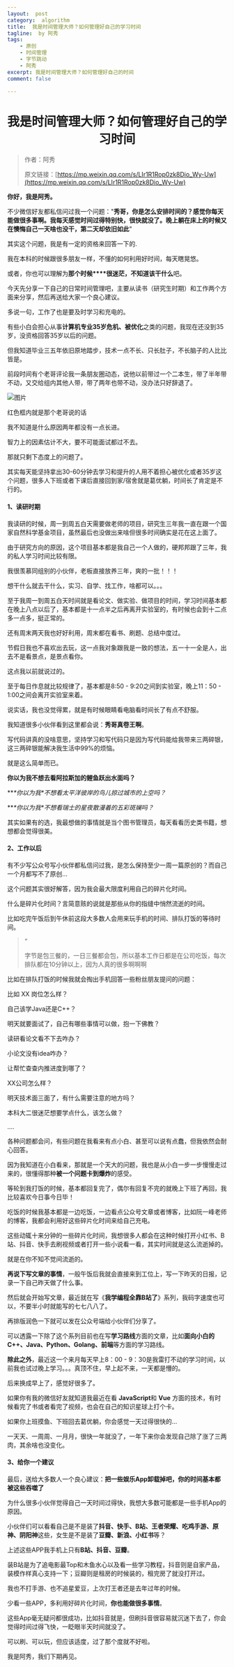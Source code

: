 ```yaml
---
layout:  post
category:  algorithm
title:  我是时间管理大师？如何管理好自己的学习时间
tagline:  by 阿秀
tags:
    - 原创
    - 时间管理
    - 字节跳动
    - 阿秀
excerpt: 我是时间管理大师？如何管理好自己的时间
comment: false

---
```



<h1 align="center">我是时间管理大师？如何管理好自己的学习时间</h1>

> 作者：阿秀
>
> 原文链接：[https://mp.weixin.qq.com/s/LIr1R1Rop0zk8Dio_Wy-Uw](https://mp.weixin.qq.com/s/LIr1R1Rop0zk8Dio_Wy-Uw)


**你好，我是阿秀。**

不少微信好友都私信问过我一个问题："**秀哥，你是怎么安排时间的？感觉你每天能做很多事啊。我每天感觉时间过得特别快，很快就没了。晚上躺在床上的时候又在懊悔自己一天啥也没干，第二天却依旧如此**"

其实这个问题，我是有一定的资格来回答一下的.

我在本科的时候跟很多朋友一样，不懂的如何利用好时间，每天瞎晃悠。

或者，你也可以理解为**那个时候****很迷茫，不知道该干什么**吧。

今天先分享一下自己的日常时间管理吧，主要从读书（研究生时期）和工作两个方面来分享，然后再送给大家一个良心建议。

多说一句，工作了也是要及时学习和充电的。

有些小白会担心从事**计算机专业35岁危机、被优化**之类的问题，我现在还没到35岁，没资格回答35岁以后的问题。

但我知道毕业三五年依旧原地踏步，技术一点不长、只长肚子，不长脑子的人比比皆是。

前段时间有个老哥评论我一条朋友圈动态，说他以前带过一个二本生，带了半年带不动，又交给组内其他人带，带了两年也带不动，没办法只好辞退了。

![图片](https://axiu-image-bed.oss-cn-shanghai.aliyuncs.com/img/202205121555106.png)

红色框内就是那个老哥说的话

我不知道是什么原因两年都没有一点长进。

智力上的因素估计不大，要不可能面试都过不去。

那就只剩下态度上的问题了。

其实每天能坚持拿出30-60分钟去学习和提升的人用不着担心被优化或者35岁这个问题，很多人下班或者下课后直接回到家/宿舍就是葛优躺，时间长了肯定是不行的。

#### 1、读研时期

我读研的时候，周一到周五白天需要做老师的项目，研究生三年我一直在跟一个国家自然科学基金项目，虽然最后也没做出来啥但很多时间确实是花在这上面了。

由于研究方向的原因，这个项目基本都是我自己一个人做的，硬邦邦跟了三年，我的私人学习时间比较有限。

我很羡慕同组别的小伙伴，老板直接放养三年，爽的一批！！！

想干什么就去干什么，实习、自学、找工作，啥都可以。。。

至于我周一到周五白天时间就是看论文、做实验、做项目的时间，学习时间基本都在晚上八点以后了，基本都是十一点半之后再离开实验室的，有时候也会到十二点多一点多，挺正常的。

还有周末两天我也好好利用，周末都在看书、刷题、总结中度过。

节假日我也不喜欢出去玩，这一点我对象跟我是一致的想法，五一十一全是人，出去不是看景点，是景点看你。

这点我以前就说过的。

至于每日作息就比较规律了，基本都是8:50 - 9:20之间到实验室，晚上11：50 - 1:00之间会离开实验室来着。

说实话，我也没觉得累，就是有时候眼睛看电脑看时间长了有点不舒服。

我知道很多小伙伴看到这里都会说：**秀哥真卷王啊**。

写代码讲真的没啥意思，坚持学习和写代码只是因为写代码能给我带来三两碎银，这三两碎银能解决我生活中99%的烦恼。

就是这么简单而已。

**你以为我不想去看阿拉斯加的鲤鱼跃出水面吗？**

***\*你以为我\**不想看太平洋彼岸的鸟儿掠过城市的上空吗？**

***\*你以为我\**不想看瑞士的星夜散漫着的五彩斑斓吗？**

其实如果有的选，我最想做的事情就是当个图书管理员，每天看看历史类书籍，想想都会觉得很美。

#### 2、工作以后

有不少写公众号写小伙伴都私信问过我，是怎么保持至少一周一篇原创的？而自己一个月都写不了原创...

这个问题其实很好解答，因为我会最大限度利用自己的碎片化时间。

什么是碎片化时间？言简意赅的说就是那些从你的指缝中悄然流逝的时间。

比如吃完午饭后到午休前这段大多数人会用来玩手机的时间、排队打饭的等待时间。

> “
>
> 字节是包三餐的，一日三餐都会包，所以基本工作日都是在公司吃饭，每次排队都在10分钟以上，因为人真的很多啊啊啊

比如在排队打饭的时候我就会掏出手机回答一些粉丝朋友提问的问题：

比如 XX 岗位怎么样？

自己该学Java还是C++？

明天就要面试了，自己有哪些事情可以做，抱一下佛教？

读研看论文看不下去咋办？

小论文没有idea咋办？

让帮忙查查内推进度到哪了？

XX公司怎么样？

明天技术面三面了，有什么需要注意的地方吗？

本科大二很迷茫想要学点什么，该怎么做？

....

各种问题都会问，有些问题在我看来有点小白、甚至可以说有点蠢，但我依然会耐心回答。

因为我知道在小白看来，那就是一个天大的问题，我也是从小白一步一步慢慢走过来的，很懂得那种**被一个问题卡到爆炸**的感受。

等轮到我打饭的时候，基本都回复完了，偶尔有回复不完的就晚上下班了再回，我比较喜欢今日事今日毕！

吃饭的时候我基本都是一边吃饭，一边看点公众号文章或者博客，比如阮一峰老师的博客，我都会利用好这些碎片化时间来给自己充电。

这些动辄十来分钟的一些碎片化时间，我想很多人都会在这种时候打开小红书、B站、抖音、快手去刷视频或者打开一些小说看一看，其实时间就是这么流逝掉的。

就是在你不知不觉间流逝的。

**再说下写文章的事情**，一般午饭后我就会直接来到工位上，写一下昨天的日报，记录一下自己昨天做了什么事。

然后就会开始写文章，最近就在写《**我学编程全靠B站了**》系列，我码字速度也可以，不要半小时就能写的七七八八了。

再排版润色一下就可以发在公众号端给小伙伴们分享了。

可以透露一下除了这个系列目前也在写**学习路线**方面的文章，比如**面向小白的C++、Java、Python、Golang、前端**等方面的学习路线。

**除此之外**，最近这一个来月每天早上8：00 - 9：30是我雷打不动的学习时间，以前我也试过晚上学习。。。真顶不住，早上起不来，一天都是懵的。

后来换成早上了，感觉好很多了。

如果你有我的微信好友就知道我最近在看 **JavaScript**和 **Vue** 方面的技术，有时候看完了书或者看完了视频，也会在自己的知识星球上打个卡。

如果你上班摸鱼、下班回去葛优躺，你会感觉一天过得很快的...

一天天、一周周、一月月，很快一年就没了，一年下来你会发现自己除了涨了三两肉，其余啥也没变化。

#### 3、给你一个建议

最后，送给大多数人一个良心建议：**把一些娱乐App卸载掉吧，你的时间基本都被这些吞噬了**

为什么很多小伙伴觉得自己一天时间过得快，我想大多数可能都是一些手机App的原因。

小伙伴们可以看看自己是不是装了**抖音、快手、B站、王者荣耀、吃鸡手游、原神、阴阳神**这些，女生是不是装了**豆瓣、新浪、小红书**等？

上述这些APP我手机上只有**B站、抖音、豆瓣**。

装B站是为了追电影最Top和木鱼水心以及看一些学习教程，抖音则是自家产品，装模作样真心支持一下；豆瓣则是租房的时候装的，租完房了就没打开过。

我也不打手游、也不追星爱豆，上次打王者还是去年过年的时候。

少看一些APP，多利用好碎片化时间，**你也能做很多事情**。

这些App毫无疑问都很成功，比如抖音就是，但刷抖音很容易就沉迷下去了，你会觉得时间过得飞快，一眨眼半天时间就没了。

可以刷、可以玩，但应该适度，过了那个度就不好啦。

我是阿秀，我们下期再见。
